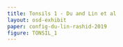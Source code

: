 ```yaml
---
title: Tonsils 1 - Du and Lin et al
layout: osd-exhibit
paper: config-du-lin-rashid-2019
figure: TONSIL_1
---
```

